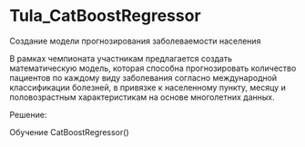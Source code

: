 # Tula_CatBoostRegressor
Создание модели прогнозирования заболеваемости населения

В рамках чемпионата участникам предлагается создать математическую модель, которая способна прогнозировать количество пациентов по каждому виду заболевания согласно международной классификации болезней, в привязке к населенному пункту, месяцу и половозрастным характеристикам на основе многолетних данных.

Решение:

Обучение CatBoostRegressor()



